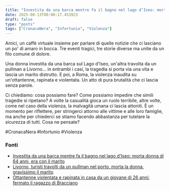 ```yaml
---
title: "Investita da una barca mentre fa il bagno nel lago d’Iseo: morta donna di 64 anni, era con il marito"
date: 2025-08-13T00:00:17.453923
draft: false
type: "posts"
tags: ["CronacaNera", "Infortunio", "Violenza"]
---
```


Amici, un caffè virtuale insieme per parlare di quelle notizie che ci lasciano un po' di amaro in bocca.  Tre eventi tragici, tre storie diverse ma unite da un filo comune di dolore.

Una donna investita da una barca sul Lago d'Iseo, un'altra travolta da un pullman a Livorno... in entrambi i casi, la tragedia si porta via una vita e lascia un marito distrutto.  E poi, a Roma, la violenza inaudita su un'ottantenne, rapinata e violentata. Un atto di pura brutalità che ci lascia senza parole.

Ci chiediamo: cosa possiamo fare? Come possiamo impedire che simili tragedie si ripetano?  A volte la casualità gioca un ruolo terribile, altre volte, come nel caso della violenza, la malvagità umana ci lascia attoniti.  È un momento per riflettere, per stringerci attorno alle vittime e alle loro famiglie, ma anche per chiederci se stiamo facendo abbastanza per tutelare la sicurezza di tutti.  Cosa ne pensate?

#CronacaNera #Infortunio #Violenza


### Fonti
- [Investita da una barca mentre fa il bagno nel lago d’Iseo: morta donna di 64 anni, era con il marito](https://milano.repubblica.it/cronaca/2025/08/12/news/investita_barca_bagno_lago_iseo_morta_donna_bergamo-424786128/)
- [Livorno, turisti travolti da un pullman nel porto, morta la donna, gravissimo il marito](https://firenze.repubblica.it/cronaca/2025/08/12/news/livorno_morta_donna_travolta_porto_pullman-424785893/)
- [Ottantenne violentata e rapinata in casa da un giovane di 26 anni: fermato il ragazzo di Bracciano](https://roma.repubblica.it/cronaca/2025/08/12/news/giovane_rapina_violenta_donna_80_anni_manziana-424785327/)
